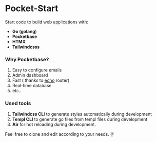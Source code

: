 # Pocket-Start
Start code to build web applications with:

 - **Go (golang)**
 - **Pocketbase**
 - **HTMX**
 - **Tailwindcsss**

### Why Pocketbase?

 1. Easy to configure emails 
 2. Admin dashboard
 3. Fast ( thanks to [echo](https://github.com/labstack/echo) router)
 4. Real-time database
 5. etc..
 
### Used tools
 1. **Tailwindcss CLI** 
 to generate styles automatically during development
 2. **Templ CLI**
 to generate go files from templ files during development
 3. **Air**
 for hot reloading  during development.

 
 Feel free to clone and edit according to your needs.
✌️

